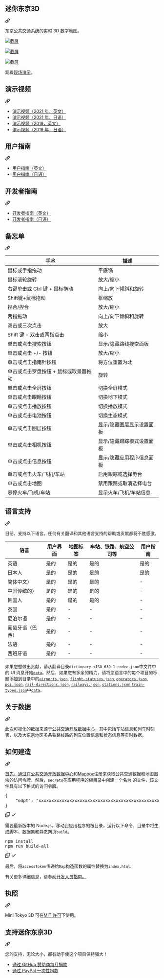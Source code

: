 <div class="Box-sc-g0xbh4-0 bJMeLZ js-snippet-clipboard-copy-unpositioned" data-hpc="true"><article class="markdown-body entry-content container-lg" itemprop="text"><div class="markdown-heading" dir="auto"><h1 tabindex="-1" class="heading-element" dir="auto"><font style="vertical-align: inherit;"><font style="vertical-align: inherit;">迷你东京3D</font></font></h1><a id="user-content-mini-tokyo-3d" class="anchor" aria-label="永久链接：迷你东京 3D" href="#mini-tokyo-3d"><svg class="octicon octicon-link" viewBox="0 0 16 16" version="1.1" width="16" height="16" aria-hidden="true"><path d="m7.775 3.275 1.25-1.25a3.5 3.5 0 1 1 4.95 4.95l-2.5 2.5a3.5 3.5 0 0 1-4.95 0 .751.751 0 0 1 .018-1.042.751.751 0 0 1 1.042-.018 1.998 1.998 0 0 0 2.83 0l2.5-2.5a2.002 2.002 0 0 0-2.83-2.83l-1.25 1.25a.751.751 0 0 1-1.042-.018.751.751 0 0 1-.018-1.042Zm-4.69 9.64a1.998 1.998 0 0 0 2.83 0l1.25-1.25a.751.751 0 0 1 1.042.018.751.751 0 0 1 .018 1.042l-1.25 1.25a3.5 3.5 0 1 1-4.95-4.95l2.5-2.5a3.5 3.5 0 0 1 4.95 0 .751.751 0 0 1-.018 1.042.751.751 0 0 1-1.042.018 1.998 1.998 0 0 0-2.83 0l-2.5 2.5a1.998 1.998 0 0 0 0 2.83Z"></path></svg></a></div>
<p dir="auto"><font style="vertical-align: inherit;"><font style="vertical-align: inherit;">东京公共交通系统的实时 3D 数字地图。</font></font></p>
<p dir="auto"><a target="_blank" rel="noopener noreferrer nofollow" href="https://camo.githubusercontent.com/0d9253b37dad220e3c799caf1eb5087255d1188d9e0228c785d3c7de02b1e423/68747470733a2f2f6d696e69746f6b796f33642e636f6d2f696d616765732f73637265656e73686f74312e6a7067"><img src="https://camo.githubusercontent.com/0d9253b37dad220e3c799caf1eb5087255d1188d9e0228c785d3c7de02b1e423/68747470733a2f2f6d696e69746f6b796f33642e636f6d2f696d616765732f73637265656e73686f74312e6a7067" alt="截屏" data-canonical-src="https://minitokyo3d.com/images/screenshot1.jpg" style="max-width: 100%;"></a></p>
<p dir="auto"><a target="_blank" rel="noopener noreferrer nofollow" href="https://camo.githubusercontent.com/b1fa97d42e43742e5cdd8d770dd7bc49642627a7fd993f9a8fad7ac8d78ac29e/68747470733a2f2f6d696e69746f6b796f33642e636f6d2f696d616765732f73637265656e73686f74322e6a7067"><img src="https://camo.githubusercontent.com/b1fa97d42e43742e5cdd8d770dd7bc49642627a7fd993f9a8fad7ac8d78ac29e/68747470733a2f2f6d696e69746f6b796f33642e636f6d2f696d616765732f73637265656e73686f74322e6a7067" alt="截屏" data-canonical-src="https://minitokyo3d.com/images/screenshot2.jpg" style="max-width: 100%;"></a></p>
<p dir="auto"><a target="_blank" rel="noopener noreferrer nofollow" href="https://camo.githubusercontent.com/e458c35195288e3656f4be9389d503b65e96f2333f42d5c6cade72425906e36c/68747470733a2f2f6d696e69746f6b796f33642e636f6d2f696d616765732f73637265656e73686f74332e6a7067"><img src="https://camo.githubusercontent.com/e458c35195288e3656f4be9389d503b65e96f2333f42d5c6cade72425906e36c/68747470733a2f2f6d696e69746f6b796f33642e636f6d2f696d616765732f73637265656e73686f74332e6a7067" alt="截屏" data-canonical-src="https://minitokyo3d.com/images/screenshot3.jpg" style="max-width: 100%;"></a></p>
<p dir="auto"><font style="vertical-align: inherit;"><font style="vertical-align: inherit;">观看</font></font><a href="https://minitokyo3d.com" rel="nofollow"><font style="vertical-align: inherit;"><font style="vertical-align: inherit;">现场演示</font></font></a><font style="vertical-align: inherit;"><font style="vertical-align: inherit;">。</font></font></p>
<div class="markdown-heading" dir="auto"><h2 tabindex="-1" class="heading-element" dir="auto"><font style="vertical-align: inherit;"><font style="vertical-align: inherit;">演示视频</font></font></h2><a id="user-content-demo-videos" class="anchor" aria-label="永久链接：演示视频" href="#demo-videos"><svg class="octicon octicon-link" viewBox="0 0 16 16" version="1.1" width="16" height="16" aria-hidden="true"><path d="m7.775 3.275 1.25-1.25a3.5 3.5 0 1 1 4.95 4.95l-2.5 2.5a3.5 3.5 0 0 1-4.95 0 .751.751 0 0 1 .018-1.042.751.751 0 0 1 1.042-.018 1.998 1.998 0 0 0 2.83 0l2.5-2.5a2.002 2.002 0 0 0-2.83-2.83l-1.25 1.25a.751.751 0 0 1-1.042-.018.751.751 0 0 1-.018-1.042Zm-4.69 9.64a1.998 1.998 0 0 0 2.83 0l1.25-1.25a.751.751 0 0 1 1.042.018.751.751 0 0 1 .018 1.042l-1.25 1.25a3.5 3.5 0 1 1-4.95-4.95l2.5-2.5a3.5 3.5 0 0 1 4.95 0 .751.751 0 0 1-.018 1.042.751.751 0 0 1-1.042.018 1.998 1.998 0 0 0-2.83 0l-2.5 2.5a1.998 1.998 0 0 0 0 2.83Z"></path></svg></a></div>
<ul dir="auto">
<li><a href="https://youtu.be/CGkHDAj8rGY" rel="nofollow"><font style="vertical-align: inherit;"><font style="vertical-align: inherit;">演示视频（2021 年，英文）</font></font></a></li>
<li><a href="https://youtu.be/C9AA3bDcHk8" rel="nofollow"><font style="vertical-align: inherit;"><font style="vertical-align: inherit;">演示视频（2021 年，日语）</font></font></a></li>
<li><a href="https://youtu.be/sxFEwj0sBJk" rel="nofollow"><font style="vertical-align: inherit;"><font style="vertical-align: inherit;">演示视频（2019，英文）</font></font></a></li>
<li><a href="https://youtu.be/_3N651UnxDA" rel="nofollow"><font style="vertical-align: inherit;"><font style="vertical-align: inherit;">演示视频（2019 年，日语）</font></font></a></li>
</ul>
<div class="markdown-heading" dir="auto"><h2 tabindex="-1" class="heading-element" dir="auto"><font style="vertical-align: inherit;"><font style="vertical-align: inherit;">用户指南</font></font></h2><a id="user-content-user-guides" class="anchor" aria-label="永久链接：用户指南" href="#user-guides"><svg class="octicon octicon-link" viewBox="0 0 16 16" version="1.1" width="16" height="16" aria-hidden="true"><path d="m7.775 3.275 1.25-1.25a3.5 3.5 0 1 1 4.95 4.95l-2.5 2.5a3.5 3.5 0 0 1-4.95 0 .751.751 0 0 1 .018-1.042.751.751 0 0 1 1.042-.018 1.998 1.998 0 0 0 2.83 0l2.5-2.5a2.002 2.002 0 0 0-2.83-2.83l-1.25 1.25a.751.751 0 0 1-1.042-.018.751.751 0 0 1-.018-1.042Zm-4.69 9.64a1.998 1.998 0 0 0 2.83 0l1.25-1.25a.751.751 0 0 1 1.042.018.751.751 0 0 1 .018 1.042l-1.25 1.25a3.5 3.5 0 1 1-4.95-4.95l2.5-2.5a3.5 3.5 0 0 1 4.95 0 .751.751 0 0 1-.018 1.042.751.751 0 0 1-1.042.018 1.998 1.998 0 0 0-2.83 0l-2.5 2.5a1.998 1.998 0 0 0 0 2.83Z"></path></svg></a></div>
<ul dir="auto">
<li><a href="https://minitokyo3d.com/docs/master/" rel="nofollow"><font style="vertical-align: inherit;"><font style="vertical-align: inherit;">用户指南（英文）</font></font></a></li>
<li><a href="https://minitokyo3d.com/docs/master/ja/" rel="nofollow"><font style="vertical-align: inherit;"><font style="vertical-align: inherit;">用户指南（日语）</font></font></a></li>
</ul>
<div class="markdown-heading" dir="auto"><h2 tabindex="-1" class="heading-element" dir="auto"><font style="vertical-align: inherit;"><font style="vertical-align: inherit;">开发者指南</font></font></h2><a id="user-content-developer-guides" class="anchor" aria-label="永久链接：开发人员指南" href="#developer-guides"><svg class="octicon octicon-link" viewBox="0 0 16 16" version="1.1" width="16" height="16" aria-hidden="true"><path d="m7.775 3.275 1.25-1.25a3.5 3.5 0 1 1 4.95 4.95l-2.5 2.5a3.5 3.5 0 0 1-4.95 0 .751.751 0 0 1 .018-1.042.751.751 0 0 1 1.042-.018 1.998 1.998 0 0 0 2.83 0l2.5-2.5a2.002 2.002 0 0 0-2.83-2.83l-1.25 1.25a.751.751 0 0 1-1.042-.018.751.751 0 0 1-.018-1.042Zm-4.69 9.64a1.998 1.998 0 0 0 2.83 0l1.25-1.25a.751.751 0 0 1 1.042.018.751.751 0 0 1 .018 1.042l-1.25 1.25a3.5 3.5 0 1 1-4.95-4.95l2.5-2.5a3.5 3.5 0 0 1 4.95 0 .751.751 0 0 1-.018 1.042.751.751 0 0 1-1.042.018 1.998 1.998 0 0 0-2.83 0l-2.5 2.5a1.998 1.998 0 0 0 0 2.83Z"></path></svg></a></div>
<ul dir="auto">
<li><a href="https://minitokyo3d.com/docs/master/developer-guide/" rel="nofollow"><font style="vertical-align: inherit;"><font style="vertical-align: inherit;">开发者指南（英文）</font></font></a></li>
<li><a href="https://minitokyo3d.com/docs/master/ja/developer-guide/" rel="nofollow"><font style="vertical-align: inherit;"><font style="vertical-align: inherit;">开发者指南（日语）</font></font></a></li>
</ul>
<div class="markdown-heading" dir="auto"><h2 tabindex="-1" class="heading-element" dir="auto"><font style="vertical-align: inherit;"><font style="vertical-align: inherit;">备忘单</font></font></h2><a id="user-content-cheat-sheet" class="anchor" aria-label="永久链接：备忘单" href="#cheat-sheet"><svg class="octicon octicon-link" viewBox="0 0 16 16" version="1.1" width="16" height="16" aria-hidden="true"><path d="m7.775 3.275 1.25-1.25a3.5 3.5 0 1 1 4.95 4.95l-2.5 2.5a3.5 3.5 0 0 1-4.95 0 .751.751 0 0 1 .018-1.042.751.751 0 0 1 1.042-.018 1.998 1.998 0 0 0 2.83 0l2.5-2.5a2.002 2.002 0 0 0-2.83-2.83l-1.25 1.25a.751.751 0 0 1-1.042-.018.751.751 0 0 1-.018-1.042Zm-4.69 9.64a1.998 1.998 0 0 0 2.83 0l1.25-1.25a.751.751 0 0 1 1.042.018.751.751 0 0 1 .018 1.042l-1.25 1.25a3.5 3.5 0 1 1-4.95-4.95l2.5-2.5a3.5 3.5 0 0 1 4.95 0 .751.751 0 0 1-.018 1.042.751.751 0 0 1-1.042.018 1.998 1.998 0 0 0-2.83 0l-2.5 2.5a1.998 1.998 0 0 0 0 2.83Z"></path></svg></a></div>
<table>
<thead>
<tr>
<th><font style="vertical-align: inherit;"><font style="vertical-align: inherit;">手术</font></font></th>
<th><font style="vertical-align: inherit;"><font style="vertical-align: inherit;">描述</font></font></th>
</tr>
</thead>
<tbody>
<tr>
<td><font style="vertical-align: inherit;"><font style="vertical-align: inherit;">鼠标或手指拖动</font></font></td>
<td><font style="vertical-align: inherit;"><font style="vertical-align: inherit;">平底锅</font></font></td>
</tr>
<tr>
<td><font style="vertical-align: inherit;"><font style="vertical-align: inherit;">鼠标滚轮旋转</font></font></td>
<td><font style="vertical-align: inherit;"><font style="vertical-align: inherit;">放大/缩小</font></font></td>
</tr>
<tr>
<td><font style="vertical-align: inherit;"><font style="vertical-align: inherit;">右键单击或 Ctrl 键 + 鼠标拖动</font></font></td>
<td><font style="vertical-align: inherit;"><font style="vertical-align: inherit;">向上/向下倾斜和旋转</font></font></td>
</tr>
<tr>
<td><font style="vertical-align: inherit;"><font style="vertical-align: inherit;">Shift键+鼠标拖动</font></font></td>
<td><font style="vertical-align: inherit;"><font style="vertical-align: inherit;">框缩放</font></font></td>
</tr>
<tr>
<td><font style="vertical-align: inherit;"><font style="vertical-align: inherit;">捏合/捏合</font></font></td>
<td><font style="vertical-align: inherit;"><font style="vertical-align: inherit;">放大/缩小</font></font></td>
</tr>
<tr>
<td><font style="vertical-align: inherit;"><font style="vertical-align: inherit;">两指拖动</font></font></td>
<td><font style="vertical-align: inherit;"><font style="vertical-align: inherit;">向上/向下倾斜和旋转</font></font></td>
</tr>
<tr>
<td><font style="vertical-align: inherit;"><font style="vertical-align: inherit;">双击或三次点击</font></font></td>
<td><font style="vertical-align: inherit;"><font style="vertical-align: inherit;">放大</font></font></td>
</tr>
<tr>
<td><font style="vertical-align: inherit;"><font style="vertical-align: inherit;">Shift 键 + 双击或两指点击</font></font></td>
<td><font style="vertical-align: inherit;"><font style="vertical-align: inherit;">缩小</font></font></td>
</tr>
<tr>
<td><font style="vertical-align: inherit;"><font style="vertical-align: inherit;">单击或点击搜索按钮</font></font></td>
<td><font style="vertical-align: inherit;"><font style="vertical-align: inherit;">显示/隐藏路线搜索面板</font></font></td>
</tr>
<tr>
<td><font style="vertical-align: inherit;"><font style="vertical-align: inherit;">单击或点击 +/- 按钮</font></font></td>
<td><font style="vertical-align: inherit;"><font style="vertical-align: inherit;">放大/缩小</font></font></td>
</tr>
<tr>
<td><font style="vertical-align: inherit;"><font style="vertical-align: inherit;">单击或点击指南针按钮</font></font></td>
<td><font style="vertical-align: inherit;"><font style="vertical-align: inherit;">将方位重置为北</font></font></td>
</tr>
<tr>
<td><font style="vertical-align: inherit;"><font style="vertical-align: inherit;">单击或点击罗盘按钮 + 鼠标或取景器拖动</font></font></td>
<td><font style="vertical-align: inherit;"><font style="vertical-align: inherit;">旋转</font></font></td>
</tr>
<tr>
<td><font style="vertical-align: inherit;"><font style="vertical-align: inherit;">单击或点击全屏按钮</font></font></td>
<td><font style="vertical-align: inherit;"><font style="vertical-align: inherit;">切换全屏模式</font></font></td>
</tr>
<tr>
<td><font style="vertical-align: inherit;"><font style="vertical-align: inherit;">单击或点击眼睛按钮</font></font></td>
<td><font style="vertical-align: inherit;"><font style="vertical-align: inherit;">切换地下模式</font></font></td>
</tr>
<tr>
<td><font style="vertical-align: inherit;"><font style="vertical-align: inherit;">单击或点击播放按钮</font></font></td>
<td><font style="vertical-align: inherit;"><font style="vertical-align: inherit;">切换播放模式</font></font></td>
</tr>
<tr>
<td><font style="vertical-align: inherit;"><font style="vertical-align: inherit;">单击或点击电池按钮</font></font></td>
<td><font style="vertical-align: inherit;"><font style="vertical-align: inherit;">切换生态模式</font></font></td>
</tr>
<tr>
<td><font style="vertical-align: inherit;"><font style="vertical-align: inherit;">单击或点击图层按钮</font></font></td>
<td><font style="vertical-align: inherit;"><font style="vertical-align: inherit;">显示/隐藏图层显示设置面板</font></font></td>
</tr>
<tr>
<td><font style="vertical-align: inherit;"><font style="vertical-align: inherit;">单击或点击相机按钮</font></font></td>
<td><font style="vertical-align: inherit;"><font style="vertical-align: inherit;">显示/隐藏跟踪模式设置面板</font></font></td>
</tr>
<tr>
<td><font style="vertical-align: inherit;"><font style="vertical-align: inherit;">单击或点击信息按钮</font></font></td>
<td><font style="vertical-align: inherit;"><font style="vertical-align: inherit;">显示/隐藏应用程序信息面板</font></font></td>
</tr>
<tr>
<td><font style="vertical-align: inherit;"><font style="vertical-align: inherit;">单击或点击火车/飞机/车站</font></font></td>
<td><font style="vertical-align: inherit;"><font style="vertical-align: inherit;">启用跟踪或选择电台</font></font></td>
</tr>
<tr>
<td><font style="vertical-align: inherit;"><font style="vertical-align: inherit;">单击或点击地图</font></font></td>
<td><font style="vertical-align: inherit;"><font style="vertical-align: inherit;">禁用跟踪或取消选择电台</font></font></td>
</tr>
<tr>
<td><font style="vertical-align: inherit;"><font style="vertical-align: inherit;">悬停火车/飞机/车站</font></font></td>
<td><font style="vertical-align: inherit;"><font style="vertical-align: inherit;">显示火车/飞机/车站信息</font></font></td>
</tr>
</tbody>
</table>
<div class="markdown-heading" dir="auto"><h2 tabindex="-1" class="heading-element" dir="auto"><font style="vertical-align: inherit;"><font style="vertical-align: inherit;">语言支持</font></font></h2><a id="user-content-language-support" class="anchor" aria-label="永久链接：语言支持" href="#language-support"><svg class="octicon octicon-link" viewBox="0 0 16 16" version="1.1" width="16" height="16" aria-hidden="true"><path d="m7.775 3.275 1.25-1.25a3.5 3.5 0 1 1 4.95 4.95l-2.5 2.5a3.5 3.5 0 0 1-4.95 0 .751.751 0 0 1 .018-1.042.751.751 0 0 1 1.042-.018 1.998 1.998 0 0 0 2.83 0l2.5-2.5a2.002 2.002 0 0 0-2.83-2.83l-1.25 1.25a.751.751 0 0 1-1.042-.018.751.751 0 0 1-.018-1.042Zm-4.69 9.64a1.998 1.998 0 0 0 2.83 0l1.25-1.25a.751.751 0 0 1 1.042.018.751.751 0 0 1 .018 1.042l-1.25 1.25a3.5 3.5 0 1 1-4.95-4.95l2.5-2.5a3.5 3.5 0 0 1 4.95 0 .751.751 0 0 1-.018 1.042.751.751 0 0 1-1.042.018 1.998 1.998 0 0 0-2.83 0l-2.5 2.5a1.998 1.998 0 0 0 0 2.83Z"></path></svg></a></div>
<p dir="auto"><font style="vertical-align: inherit;"><font style="vertical-align: inherit;">目前，支持以下语言。</font><font style="vertical-align: inherit;">任何有关翻译和其他语言支持的帮助或贡献都将不胜感激。</font></font></p>
<table>
<thead>
<tr>
<th><font style="vertical-align: inherit;"><font style="vertical-align: inherit;">语言</font></font></th>
<th><font style="vertical-align: inherit;"><font style="vertical-align: inherit;">用户界面</font></font></th>
<th><font style="vertical-align: inherit;"><font style="vertical-align: inherit;">地图标签</font></font></th>
<th><font style="vertical-align: inherit;"><font style="vertical-align: inherit;">车站、铁路、航空公司等</font></font></th>
<th><font style="vertical-align: inherit;"><font style="vertical-align: inherit;">用户指南</font></font></th>
</tr>
</thead>
<tbody>
<tr>
<td><font style="vertical-align: inherit;"><font style="vertical-align: inherit;">英语</font></font></td>
<td><font style="vertical-align: inherit;"><font style="vertical-align: inherit;">是的</font></font></td>
<td><font style="vertical-align: inherit;"><font style="vertical-align: inherit;">是的</font></font></td>
<td><font style="vertical-align: inherit;"><font style="vertical-align: inherit;">是的</font></font></td>
<td><font style="vertical-align: inherit;"><font style="vertical-align: inherit;">是的</font></font></td>
</tr>
<tr>
<td><font style="vertical-align: inherit;"><font style="vertical-align: inherit;">日本人</font></font></td>
<td><font style="vertical-align: inherit;"><font style="vertical-align: inherit;">是的</font></font></td>
<td><font style="vertical-align: inherit;"><font style="vertical-align: inherit;">是的</font></font></td>
<td><font style="vertical-align: inherit;"><font style="vertical-align: inherit;">是的</font></font></td>
<td><font style="vertical-align: inherit;"><font style="vertical-align: inherit;">是的</font></font></td>
</tr>
<tr>
<td><font style="vertical-align: inherit;"><font style="vertical-align: inherit;">简体中文）</font></font></td>
<td><font style="vertical-align: inherit;"><font style="vertical-align: inherit;">是的</font></font></td>
<td><font style="vertical-align: inherit;"><font style="vertical-align: inherit;">是的</font></font></td>
<td><font style="vertical-align: inherit;"><font style="vertical-align: inherit;">是的</font></font></td>
<td><font style="vertical-align: inherit;"><font style="vertical-align: inherit;">-</font></font></td>
</tr>
<tr>
<td><font style="vertical-align: inherit;"><font style="vertical-align: inherit;">中国传统的）</font></font></td>
<td><font style="vertical-align: inherit;"><font style="vertical-align: inherit;">是的</font></font></td>
<td><font style="vertical-align: inherit;"><font style="vertical-align: inherit;">是的</font></font></td>
<td><font style="vertical-align: inherit;"><font style="vertical-align: inherit;">是的</font></font></td>
<td><font style="vertical-align: inherit;"><font style="vertical-align: inherit;">-</font></font></td>
</tr>
<tr>
<td><font style="vertical-align: inherit;"><font style="vertical-align: inherit;">韩国人</font></font></td>
<td><font style="vertical-align: inherit;"><font style="vertical-align: inherit;">是的</font></font></td>
<td><font style="vertical-align: inherit;"><font style="vertical-align: inherit;">是的</font></font></td>
<td><font style="vertical-align: inherit;"><font style="vertical-align: inherit;">是的</font></font></td>
<td><font style="vertical-align: inherit;"><font style="vertical-align: inherit;">-</font></font></td>
</tr>
<tr>
<td><font style="vertical-align: inherit;"><font style="vertical-align: inherit;">泰国</font></font></td>
<td><font style="vertical-align: inherit;"><font style="vertical-align: inherit;">是的</font></font></td>
<td><font style="vertical-align: inherit;"><font style="vertical-align: inherit;">-</font></font></td>
<td><font style="vertical-align: inherit;"><font style="vertical-align: inherit;">-</font></font></td>
<td><font style="vertical-align: inherit;"><font style="vertical-align: inherit;">-</font></font></td>
</tr>
<tr>
<td><font style="vertical-align: inherit;"><font style="vertical-align: inherit;">尼泊尔语</font></font></td>
<td><font style="vertical-align: inherit;"><font style="vertical-align: inherit;">是的</font></font></td>
<td><font style="vertical-align: inherit;"><font style="vertical-align: inherit;">-</font></font></td>
<td><font style="vertical-align: inherit;"><font style="vertical-align: inherit;">-</font></font></td>
<td><font style="vertical-align: inherit;"><font style="vertical-align: inherit;">-</font></font></td>
</tr>
<tr>
<td><font style="vertical-align: inherit;"><font style="vertical-align: inherit;">葡萄牙语（巴西）</font></font></td>
<td><font style="vertical-align: inherit;"><font style="vertical-align: inherit;">是的</font></font></td>
<td><font style="vertical-align: inherit;"><font style="vertical-align: inherit;">-</font></font></td>
<td><font style="vertical-align: inherit;"><font style="vertical-align: inherit;">-</font></font></td>
<td><font style="vertical-align: inherit;"><font style="vertical-align: inherit;">-</font></font></td>
</tr>
<tr>
<td><font style="vertical-align: inherit;"><font style="vertical-align: inherit;">法语</font></font></td>
<td><font style="vertical-align: inherit;"><font style="vertical-align: inherit;">是的</font></font></td>
<td><font style="vertical-align: inherit;"><font style="vertical-align: inherit;">-</font></font></td>
<td><font style="vertical-align: inherit;"><font style="vertical-align: inherit;">-</font></font></td>
<td><font style="vertical-align: inherit;"><font style="vertical-align: inherit;">-</font></font></td>
</tr>
<tr>
<td><font style="vertical-align: inherit;"><font style="vertical-align: inherit;">西班牙语</font></font></td>
<td><font style="vertical-align: inherit;"><font style="vertical-align: inherit;">是的</font></font></td>
<td><font style="vertical-align: inherit;"><font style="vertical-align: inherit;">-</font></font></td>
<td><font style="vertical-align: inherit;"><font style="vertical-align: inherit;">-</font></font></td>
<td><font style="vertical-align: inherit;"><font style="vertical-align: inherit;">-</font></font></td>
</tr>
</tbody>
</table>
<p dir="auto"><font style="vertical-align: inherit;"><font style="vertical-align: inherit;">如果您想做出贡献，请从翻译目录</font></font><code>dictionary-&lt;ISO 639-1 code&gt;.json</code><font style="vertical-align: inherit;"><font style="vertical-align: inherit;">中文件中的 UI 消息开始</font></font><a href="https://github.com/nagix/mini-tokyo-3d/tree/master/data"><code>data</code></a><font style="vertical-align: inherit;"><font style="vertical-align: inherit;">。</font><font style="vertical-align: inherit;">然后，如果您有多余的精力，请将您语言中的每个项目的标题添加到目录中的</font></font><a href="https://github.com/nagix/mini-tokyo-3d/blob/master/data/airports.json"><code>airports.json</code></a><font style="vertical-align: inherit;"><font style="vertical-align: inherit;">, </font></font><a href="https://github.com/nagix/mini-tokyo-3d/blob/master/data/flight-statuses.json"><code>flight-statuses.json</code></a><font style="vertical-align: inherit;"><font style="vertical-align: inherit;">, </font></font><a href="https://github.com/nagix/mini-tokyo-3d/blob/master/data/operators.json"><code>operators.json</code></a><font style="vertical-align: inherit;"><font style="vertical-align: inherit;">, </font></font><a href="https://github.com/nagix/mini-tokyo-3d/blob/master/data/poi.json"><code>poi.json</code></a><font style="vertical-align: inherit;"><font style="vertical-align: inherit;">, </font></font><a href="https://github.com/nagix/mini-tokyo-3d/blob/master/data/rail-directions.json"><code>rail-directions.json</code></a><font style="vertical-align: inherit;"><font style="vertical-align: inherit;">, </font></font><a href="https://github.com/nagix/mini-tokyo-3d/blob/master/data/railways.json"><code>railways.json</code></a><font style="vertical-align: inherit;"><font style="vertical-align: inherit;">, </font></font><a href="https://github.com/nagix/mini-tokyo-3d/blob/master/data/stations.json"><code>stations.json</code></a><font style="vertical-align: inherit;"><font style="vertical-align: inherit;">,</font></font><a href="https://github.com/nagix/mini-tokyo-3d/blob/master/data/train-types.json"><code>train-types.json</code></a><font style="vertical-align: inherit;"><font style="vertical-align: inherit;">中</font></font><a href="https://github.com/nagix/mini-tokyo-3d/tree/master/data"><code>data</code></a><font style="vertical-align: inherit;"><font style="vertical-align: inherit;">。</font></font></p>
<div class="markdown-heading" dir="auto"><h2 tabindex="-1" class="heading-element" dir="auto"><font style="vertical-align: inherit;"><font style="vertical-align: inherit;">关于数据</font></font></h2><a id="user-content-about-data" class="anchor" aria-label="永久链接：关于数据" href="#about-data"><svg class="octicon octicon-link" viewBox="0 0 16 16" version="1.1" width="16" height="16" aria-hidden="true"><path d="m7.775 3.275 1.25-1.25a3.5 3.5 0 1 1 4.95 4.95l-2.5 2.5a3.5 3.5 0 0 1-4.95 0 .751.751 0 0 1 .018-1.042.751.751 0 0 1 1.042-.018 1.998 1.998 0 0 0 2.83 0l2.5-2.5a2.002 2.002 0 0 0-2.83-2.83l-1.25 1.25a.751.751 0 0 1-1.042-.018.751.751 0 0 1-.018-1.042Zm-4.69 9.64a1.998 1.998 0 0 0 2.83 0l1.25-1.25a.751.751 0 0 1 1.042.018.751.751 0 0 1 .018 1.042l-1.25 1.25a3.5 3.5 0 1 1-4.95-4.95l2.5-2.5a3.5 3.5 0 0 1 4.95 0 .751.751 0 0 1-.018 1.042.751.751 0 0 1-1.042.018 1.998 1.998 0 0 0-2.83 0l-2.5 2.5a1.998 1.998 0 0 0 0 2.83Z"></path></svg></a></div>
<p dir="auto"><font style="vertical-align: inherit;"><font style="vertical-align: inherit;">此次可视化的数据来源于</font></font><a href="https://www.odpt.org" rel="nofollow"><font style="vertical-align: inherit;"><font style="vertical-align: inherit;">公共交通开放数据中心</font></font></a><font style="vertical-align: inherit;"><font style="vertical-align: inherit;">，其中包括车站信息和列车时刻表，以及大东京地区多条铁路线路的列车位置信息和状态信息等实时数据。</font></font></p>
<div class="markdown-heading" dir="auto"><h2 tabindex="-1" class="heading-element" dir="auto"><font style="vertical-align: inherit;"><font style="vertical-align: inherit;">如何建造</font></font></h2><a id="user-content-how-to-build" class="anchor" aria-label="永久链接：如何构建" href="#how-to-build"><svg class="octicon octicon-link" viewBox="0 0 16 16" version="1.1" width="16" height="16" aria-hidden="true"><path d="m7.775 3.275 1.25-1.25a3.5 3.5 0 1 1 4.95 4.95l-2.5 2.5a3.5 3.5 0 0 1-4.95 0 .751.751 0 0 1 .018-1.042.751.751 0 0 1 1.042-.018 1.998 1.998 0 0 0 2.83 0l2.5-2.5a2.002 2.002 0 0 0-2.83-2.83l-1.25 1.25a.751.751 0 0 1-1.042-.018.751.751 0 0 1-.018-1.042Zm-4.69 9.64a1.998 1.998 0 0 0 2.83 0l1.25-1.25a.751.751 0 0 1 1.042.018.751.751 0 0 1 .018 1.042l-1.25 1.25a3.5 3.5 0 1 1-4.95-4.95l2.5-2.5a3.5 3.5 0 0 1 4.95 0 .751.751 0 0 1-.018 1.042.751.751 0 0 1-1.042.018 1.998 1.998 0 0 0-2.83 0l-2.5 2.5a1.998 1.998 0 0 0 0 2.83Z"></path></svg></a></div>
<p dir="auto"><font style="vertical-align: inherit;"></font><a href="https://developer.odpt.org/en/users/sign_up" rel="nofollow"><font style="vertical-align: inherit;"><font style="vertical-align: inherit;">首先，通过在公共交通开放数据中心</font></font></a><font style="vertical-align: inherit;"><font style="vertical-align: inherit;">和</font></font><a href="https://account.mapbox.com/auth/signup/" rel="nofollow"><font style="vertical-align: inherit;"><font style="vertical-align: inherit;">Mapbox</font></font></a><font style="vertical-align: inherit;"><font style="vertical-align: inherit;">注册来获取公共交通数据和地图图块的访问令牌</font><font style="vertical-align: inherit;">。</font><font style="vertical-align: inherit;">然后，</font></font><code>secrets</code><font style="vertical-align: inherit;"><font style="vertical-align: inherit;">在应用程序的根目录中创建一个名为 的文件，该文件具有以下格式的访问令牌。</font></font></p>
<div class="highlight highlight-source-json notranslate position-relative overflow-auto" dir="auto"><pre>{
    <span class="pl-ent">"odpt"</span>: <span class="pl-s"><span class="pl-pds">"</span>xxxxxxxxxxxxxxxxxxxxxxxxxxxxxxxxxxxxxxxxxxxxxxxxxxxxxxxxxxxxxxxx<span class="pl-pds">"</span></span>
}</pre><div class="zeroclipboard-container">
    <clipboard-copy aria-label="Copy" class="ClipboardButton btn btn-invisible js-clipboard-copy m-2 p-0 tooltipped-no-delay d-flex flex-justify-center flex-items-center" data-copy-feedback="Copied!" data-tooltip-direction="w" value="{
    &quot;odpt&quot;: &quot;xxxxxxxxxxxxxxxxxxxxxxxxxxxxxxxxxxxxxxxxxxxxxxxxxxxxxxxxxxxxxxxx&quot;
}" tabindex="0" role="button">
      <svg aria-hidden="true" height="16" viewBox="0 0 16 16" version="1.1" width="16" data-view-component="true" class="octicon octicon-copy js-clipboard-copy-icon">
    <path d="M0 6.75C0 5.784.784 5 1.75 5h1.5a.75.75 0 0 1 0 1.5h-1.5a.25.25 0 0 0-.25.25v7.5c0 .138.112.25.25.25h7.5a.25.25 0 0 0 .25-.25v-1.5a.75.75 0 0 1 1.5 0v1.5A1.75 1.75 0 0 1 9.25 16h-7.5A1.75 1.75 0 0 1 0 14.25Z"></path><path d="M5 1.75C5 .784 5.784 0 6.75 0h7.5C15.216 0 16 .784 16 1.75v7.5A1.75 1.75 0 0 1 14.25 11h-7.5A1.75 1.75 0 0 1 5 9.25Zm1.75-.25a.25.25 0 0 0-.25.25v7.5c0 .138.112.25.25.25h7.5a.25.25 0 0 0 .25-.25v-7.5a.25.25 0 0 0-.25-.25Z"></path>
</svg>
      <svg aria-hidden="true" height="16" viewBox="0 0 16 16" version="1.1" width="16" data-view-component="true" class="octicon octicon-check js-clipboard-check-icon color-fg-success d-none">
    <path d="M13.78 4.22a.75.75 0 0 1 0 1.06l-7.25 7.25a.75.75 0 0 1-1.06 0L2.22 9.28a.751.751 0 0 1 .018-1.042.751.751 0 0 1 1.042-.018L6 10.94l6.72-6.72a.75.75 0 0 1 1.06 0Z"></path>
</svg>
    </clipboard-copy>
  </div></div>
<p dir="auto"><font style="vertical-align: inherit;"><font style="vertical-align: inherit;">需要最新版本的 Node.js。</font><font style="vertical-align: inherit;">移动到应用程序的根目录，运行以下命令，目录中将生成脚本、数据集和静态网页</font></font><code>build</code><font style="vertical-align: inherit;"><font style="vertical-align: inherit;">。</font></font></p>
<div class="highlight highlight-source-shell notranslate position-relative overflow-auto" dir="auto"><pre>npm install
npm run build-all</pre><div class="zeroclipboard-container">
    <clipboard-copy aria-label="Copy" class="ClipboardButton btn btn-invisible js-clipboard-copy m-2 p-0 tooltipped-no-delay d-flex flex-justify-center flex-items-center" data-copy-feedback="Copied!" data-tooltip-direction="w" value="npm install
npm run build-all" tabindex="0" role="button">
      <svg aria-hidden="true" height="16" viewBox="0 0 16 16" version="1.1" width="16" data-view-component="true" class="octicon octicon-copy js-clipboard-copy-icon">
    <path d="M0 6.75C0 5.784.784 5 1.75 5h1.5a.75.75 0 0 1 0 1.5h-1.5a.25.25 0 0 0-.25.25v7.5c0 .138.112.25.25.25h7.5a.25.25 0 0 0 .25-.25v-1.5a.75.75 0 0 1 1.5 0v1.5A1.75 1.75 0 0 1 9.25 16h-7.5A1.75 1.75 0 0 1 0 14.25Z"></path><path d="M5 1.75C5 .784 5.784 0 6.75 0h7.5C15.216 0 16 .784 16 1.75v7.5A1.75 1.75 0 0 1 14.25 11h-7.5A1.75 1.75 0 0 1 5 9.25Zm1.75-.25a.25.25 0 0 0-.25.25v7.5c0 .138.112.25.25.25h7.5a.25.25 0 0 0 .25-.25v-7.5a.25.25 0 0 0-.25-.25Z"></path>
</svg>
      <svg aria-hidden="true" height="16" viewBox="0 0 16 16" version="1.1" width="16" data-view-component="true" class="octicon octicon-check js-clipboard-check-icon color-fg-success d-none">
    <path d="M13.78 4.22a.75.75 0 0 1 0 1.06l-7.25 7.25a.75.75 0 0 1-1.06 0L2.22 9.28a.751.751 0 0 1 .018-1.042.751.751 0 0 1 1.042-.018L6 10.94l6.72-6.72a.75.75 0 0 1 1.06 0Z"></path>
</svg>
    </clipboard-copy>
  </div></div>
<p dir="auto"><font style="vertical-align: inherit;"><font style="vertical-align: inherit;">最后，将</font></font><code>accessToken</code><font style="vertical-align: inherit;"><font style="vertical-align: inherit;">传递给</font></font><code>Map</code><font style="vertical-align: inherit;"><font style="vertical-align: inherit;">构造函数的属性替换为</font></font><code>index.html</code><font style="vertical-align: inherit;"><font style="vertical-align: inherit;">.</font></font></p>
<p dir="auto"><font style="vertical-align: inherit;"><font style="vertical-align: inherit;">有关更多详细信息，</font><font style="vertical-align: inherit;">请参阅</font></font><a href="#developer-guides"><font style="vertical-align: inherit;"><font style="vertical-align: inherit;">开发人员指南。</font></font></a><font style="vertical-align: inherit;"></font></p>
<div class="markdown-heading" dir="auto"><h2 tabindex="-1" class="heading-element" dir="auto"><font style="vertical-align: inherit;"><font style="vertical-align: inherit;">执照</font></font></h2><a id="user-content-license" class="anchor" aria-label="永久链接：许可证" href="#license"><svg class="octicon octicon-link" viewBox="0 0 16 16" version="1.1" width="16" height="16" aria-hidden="true"><path d="m7.775 3.275 1.25-1.25a3.5 3.5 0 1 1 4.95 4.95l-2.5 2.5a3.5 3.5 0 0 1-4.95 0 .751.751 0 0 1 .018-1.042.751.751 0 0 1 1.042-.018 1.998 1.998 0 0 0 2.83 0l2.5-2.5a2.002 2.002 0 0 0-2.83-2.83l-1.25 1.25a.751.751 0 0 1-1.042-.018.751.751 0 0 1-.018-1.042Zm-4.69 9.64a1.998 1.998 0 0 0 2.83 0l1.25-1.25a.751.751 0 0 1 1.042.018.751.751 0 0 1 .018 1.042l-1.25 1.25a3.5 3.5 0 1 1-4.95-4.95l2.5-2.5a3.5 3.5 0 0 1 4.95 0 .751.751 0 0 1-.018 1.042.751.751 0 0 1-1.042.018 1.998 1.998 0 0 0-2.83 0l-2.5 2.5a1.998 1.998 0 0 0 0 2.83Z"></path></svg></a></div>
<p dir="auto"><font style="vertical-align: inherit;"><font style="vertical-align: inherit;">Mini Tokyo 3D 可在</font></font><a href="https://opensource.org/licenses/MIT" rel="nofollow"><font style="vertical-align: inherit;"><font style="vertical-align: inherit;">MIT 许可</font></font></a><font style="vertical-align: inherit;"><font style="vertical-align: inherit;">下使用。</font></font></p>
<div class="markdown-heading" dir="auto"><h2 tabindex="-1" class="heading-element" dir="auto"><font style="vertical-align: inherit;"><font style="vertical-align: inherit;">支持迷你东京3D</font></font></h2><a id="user-content-supporting-mini-tokyo-3d" class="anchor" aria-label="永久链接：支持迷你东京 3D" href="#supporting-mini-tokyo-3d"><svg class="octicon octicon-link" viewBox="0 0 16 16" version="1.1" width="16" height="16" aria-hidden="true"><path d="m7.775 3.275 1.25-1.25a3.5 3.5 0 1 1 4.95 4.95l-2.5 2.5a3.5 3.5 0 0 1-4.95 0 .751.751 0 0 1 .018-1.042.751.751 0 0 1 1.042-.018 1.998 1.998 0 0 0 2.83 0l2.5-2.5a2.002 2.002 0 0 0-2.83-2.83l-1.25 1.25a.751.751 0 0 1-1.042-.018.751.751 0 0 1-.018-1.042Zm-4.69 9.64a1.998 1.998 0 0 0 2.83 0l1.25-1.25a.751.751 0 0 1 1.042.018.751.751 0 0 1 .018 1.042l-1.25 1.25a3.5 3.5 0 1 1-4.95-4.95l2.5-2.5a3.5 3.5 0 0 1 4.95 0 .751.751 0 0 1-.018 1.042.751.751 0 0 1-1.042.018 1.998 1.998 0 0 0-2.83 0l-2.5 2.5a1.998 1.998 0 0 0 0 2.83Z"></path></svg></a></div>
<p dir="auto"><font style="vertical-align: inherit;"><font style="vertical-align: inherit;">您的支持，无论大小，都有助于使这个项目保持强大！</font></font></p>
<ul dir="auto">
<li><a href="https://github.com/sponsors/nagix"><font style="vertical-align: inherit;"><font style="vertical-align: inherit;">通过 GitHub 赞助商每月捐款</font></font></a></li>
<li><a href="https://www.paypal.me/akusanagi" rel="nofollow"><font style="vertical-align: inherit;"><font style="vertical-align: inherit;">通过 PayPal 一次性捐款</font></font></a></li>
</ul>
</article></div>
